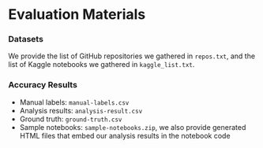 # Evaluation Materials

### Datasets

We provide the list of GitHub repositories we gathered in `repos.txt`, and the list of Kaggle notebooks we gathered in `kaggle_list.txt`.

### Accuracy Results

+ Manual labels: `manual-labels.csv`
+ Analysis results: `analysis-result.csv`
+ Ground truth: `ground-truth.csv`
+ Sample notebooks: `sample-notebooks.zip`, we also provide generated HTML files that embed our analysis results in the notebook code

### 

